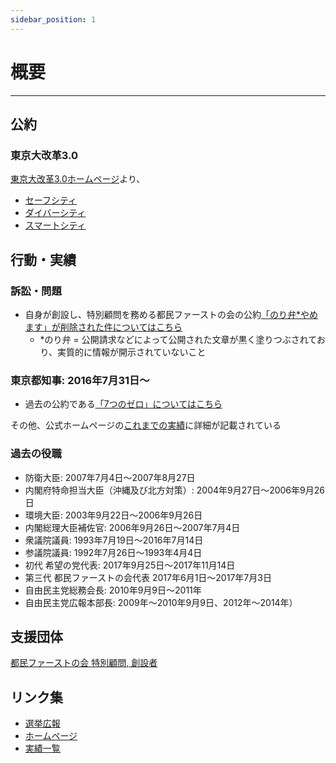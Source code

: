 ```yaml
---
sidebar_position: 1
---
```


# 概要
-------

## 公約

### 東京大改革3.0

[東京大改革3.0ホームページ](https://www.yuriko.or.jp/policy)より、

- [セーフシティ](/docs/koike_yuriko/safe_city.md)
- [ダイバーシティ](/docs/koike_yuriko/divercity.md)
- [スマートシティ](/docs/koike_yuriko/smartcity.md)

## 行動・実績

### 訴訟・問題
- 自身が創設し、特別顧問を務める都民ファーストの会の公約[「のり弁*やめます」が削除された件についてはこちら](/docs/koike_yuriko/noriben.md)
  - *のり弁 = 公開請求などによって公開された文章が黒く塗りつぶされており、実質的に情報が開示されていないこと

### 東京都知事: 2016年7月31日～
- 過去の公約である[「7つのゼロ」についてはこちら](/docs//koike_yuriko/7_zero.md)

その他、公式ホームページの[これまでの実績](https://www.yuriko.or.jp/result)に詳細が記載されている

### 過去の役職
- 防衛大臣: 2007年7月4日～2007年8月27日
- 内閣府特命担当大臣（沖縄及び北方対策）: 2004年9月27日～2006年9月26日
- 環境大臣: 2003年9月22日～2006年9月26日
- 内閣総理大臣補佐官: 2006年9月26日～2007年7月4日
- 衆議院議員: 1993年7月19日～2016年7月14日
- 参議院議員: 1992年7月26日～1993年4月4日
- 初代 希望の党代表: 2017年9月25日～2017年11月14日
- 第三代 都民ファーストの会代表 2017年6月1日～2017年7月3日
- 自由民主党総務会長: 2010年9月9日～2011年
- 自由民主党広報本部長: 2009年～2010年9月9日、2012年～2014年）

## 支援団体
[都民ファーストの会 特別顧問, 創設者](https://tomin1st.jp/greeting/)

## リンク集
- [選挙広報](https://r6tochijisen.metro.tokyo.lg.jp/public/files/R06tochiji_kouhou_kobetsu_05.pdf#view=FitH)
- [ホームページ](https://www.yuriko.or.jp/)
- [実績一覧](https://www.yuriko.or.jp/wp-content/uploads/2024/06/240622progress164.pdf)